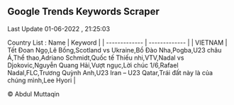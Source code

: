 

## Google Trends Keywords Scraper 
 
Last Update 01-06-2022 , 21:25:03

Country List :
 Name  | Keyword |
| ------------- | ------------- |
| VIETNAM | Tết Đoan Ngọ,Lê Bống,Scotland vs Ukraine,Bồ Đào Nha,Pogba,U23 châu Á,Thể thao,Adriano Schmidt,Quốc tế Thiếu nhi,VTV,Nadal vs Djokovic,Nguyễn Quang Hải,Vượt ngục,Lời chúc 1/6,Rafael Nadal,FLC,Trương Quỳnh Anh,U23 Iran – U23 Qatar,Trái đất này là của chúng mình,Lee Hyori |



© Abdul Muttaqin 
